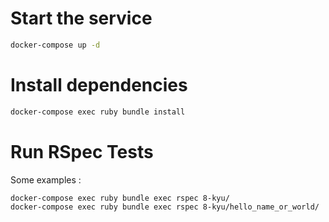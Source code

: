 # Start the service

```bash
docker-compose up -d
```

# Install dependencies

```bash
docker-compose exec ruby bundle install
```

# Run RSpec Tests

Some examples :

```bash
docker-compose exec ruby bundle exec rspec 8-kyu/
docker-compose exec ruby bundle exec rspec 8-kyu/hello_name_or_world/
```
